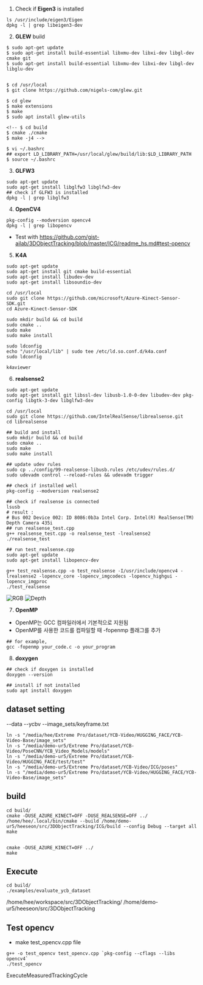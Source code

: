 
1. Check if **Eigen3** is installed
```
ls /usr/include/eigen3/Eigen
dpkg -l | grep libeigen3-dev

```

2. **GLEW** build
```
$ sudo apt-get update
$ sudo apt-get install build-essential libxmu-dev libxi-dev libgl-dev cmake git
$ sudo apt-get install build-essential libxmu-dev libxi-dev libgl-dev libglu-dev


$ cd /usr/local
$ git clone https://github.com/nigels-com/glew.git

$ cd glew
$ make extensions
$ make
$ sudo apt install glew-utils

<!-- $ cd build
$ cmake ./cmake
$ make -j4 -->

$ vi ~/.bashrc
## export LD_LIBRARY_PATH=/usr/local/glew/build/lib:$LD_LIBRARY_PATH
$ source ~/.bashrc

```

3. **GLFW3**
```
sudo apt-get update
sudo apt-get install libglfw3 libglfw3-dev
## check if GLFW3 is installed
dpkg -l | grep libglfw3
```

4. **OpenCV4**
```
pkg-config --modversion opencv4
dpkg -l | grep libopencv
```
- Test with https://github.com/gist-ailab/3DObjectTracking/blob/master/ICG/readme_hs.md#test-opencv


5. **K4A**
```
sudo apt-get update
sudo apt-get install git cmake build-essential
sudo apt-get install libudev-dev
sudo apt-get install libsoundio-dev

cd /usr/local
sudo git clone https://github.com/microsoft/Azure-Kinect-Sensor-SDK.git
cd Azure-Kinect-Sensor-SDK

sudo mkdir build && cd build
sudo cmake ..
sudo make
sudo make install

sudo ldconfig
echo "/usr/local/lib" | sudo tee /etc/ld.so.conf.d/k4a.conf
sudo ldconfig

k4aviewer
```
<!-- 
2. install K4A
```
$ curl -sSL https://packages.microsoft.com/keys/microsoft.asc | sudo apt-key add -
$ sudo apt-add-repository https://packages.microsoft.com/ubuntu/18.04/prod
$ curl -sSL https://packages.microsoft.com/config/ubuntu/18.04/prod.list | sudo tee /etc/apt/sources.list.d/microsoft-prod.list
$ curl -sSL https://packages.microsoft.com/keys/microsoft.asc | sudo apt-key add -
$ sudo apt-get update
$ sudo apt install libk4a1.3-dev            (=1.3.0)
$ sudo apt install libk4abt1.0-dev          (=1.0.0)
$ sudo apt install k4a-tools=1.3.0
k4aviewer   ## to test,
``` -->

6. **realsense2**
```
sudo apt-get update
sudo apt-get install git libssl-dev libusb-1.0-0-dev libudev-dev pkg-config libgtk-3-dev libglfw3-dev

cd /usr/local
sudo git clone https://github.com/IntelRealSense/librealsense.git
cd librealsense

## build and install
sudo mkdir build && cd build
sudo cmake ..
sudo make
sudo make install

## update udev rules
sudo cp ../config/99-realsense-libusb.rules /etc/udev/rules.d/
sudo udevadm control --reload-rules && udevadm trigger

## check if installed well
pkg-config --modversion realsense2

## check if realsense is connected
lsusb
# result : 
# Bus 002 Device 002: ID 8086:0b3a Intel Corp. Intel(R) RealSense(TM) Depth Camera 435i
## run realsense_test.cpp
g++ realsense_test.cpp -o realsense_test -lrealsense2
./realsense_test

## run test_realsense.cpp
sudo apt-get update
sudo apt-get install libopencv-dev

g++ test_realsense.cpp -o test_realsense -I/usr/include/opencv4 -lrealsense2 -lopencv_core -lopencv_imgcodecs -lopencv_highgui -lopencv_imgproc
./test_realsense
```
![RGB](resources/rgb.png)
![Depth](resources/depth.png)

7. **OpenMP**
- OpenMP는 GCC 컴파일러에서 기본적으로 지원됨
- OpenMP를 사용한 코드를 컴파일할 때 -fopenmp 플래그를 추가
```
## for example,
gcc -fopenmp your_code.c -o your_program
```

8. **doxygen**
```
## check if doxygen is installed
doxygen --version

## install if not installed
sudo apt install doxygen
```


## dataset setting
--data
    --ycbv
        --image_sets/keyframe.txt

```
ln -s "/media/hee/Extreme Pro/dataset/YCB-Video/HUGGING_FACE/YCB-Video-Base/image_sets"
ln -s "/media/demo-ur5/Extreme Pro/dataset/YCB-Video/PoseCNN/YCB_Video_Models/models"
ln -s "/media/demo-ur5/Extreme Pro/dataset/YCB-Video/HUGGING_FACE/test/test"
ln -s "/media/demo-ur5/Extreme Pro/dataset/YCB-Video/ICG/poses"
ln -s "/media/demo-ur5/Extreme Pro/dataset/YCB-Video/HUGGING_FACE/YCB-Video-Base/image_sets"

```


## build
```
cd build/
cmake -DUSE_AZURE_KINECT=OFF -DUSE_REALSENSE=OFF ../
/home/hee/.local/bin/cmake --build /home/demo-ur5/heeseon/src/3DObjectTracking/ICG/build --config Debug --target all
make


cmake -DUSE_AZURE_KINECT=OFF ../
make
```

## Execute
```
cd build/
./examples/evaluate_ycb_dataset
```

/home/hee/workspace/src/3DObjectTracking/
/home/demo-ur5/heeseon/src/3DObjectTracking

<!-- 
---------------------------------------------------------------------
## RBOT dataset
```
cd data
ln -s "/media/hee/MGTEC/dataset/RBOT_dataset"
# set directory at evaluate_rbot_dataset.cpp
```

## build
```
cd build/
cmake -DUSE_AZURE_KINECT=OFF -DUSE_REALSENSE=OFF ../
make
```

## Execute
```
cd build/
./examples/evaluate_rbot_dataset
``` -->


## Test opencv 
- make test_opencv.cpp file
```
g++ -o test_opencv test_opencv.cpp `pkg-config --cflags --libs opencv4`
./test_opencv
```

ExecuteMeasuredTrackingCycle